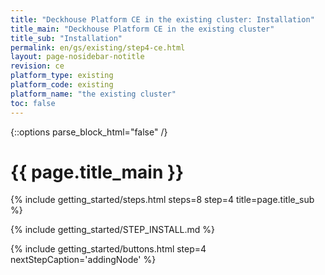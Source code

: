 ```yaml
---
title: "Deckhouse Platform CE in the existing cluster: Installation"
title_main: "Deckhouse Platform CE in the existing cluster"
title_sub: "Installation"
permalink: en/gs/existing/step4-ce.html
layout: page-nosidebar-notitle
revision: ce
platform_type: existing
platform_code: existing
platform_name: "the existing cluster"
toc: false
---
```


<link rel="stylesheet" type="text/css" href='{{ assets["getting-started.css"].digest_path }}' />
<script type="text/javascript" src='{{ assets["getting-started.js"].digest_path }}'></script>

{::options parse_block_html="false" /}

<h1 class="docs__title">{{ page.title_main }}</h1>
{% include getting_started/steps.html steps=8 step=4 title=page.title_sub %}

{% include getting_started/STEP_INSTALL.md %}

{% include getting_started/buttons.html step=4 nextStepCaption='addingNode' %}
